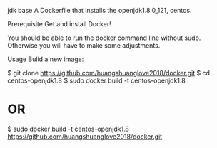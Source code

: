 jdk base
A Dockerfile that installs the  openjdk1.8.0_121, centos.

Prerequisite
Get and install Docker!

You should be able to run the docker command line without sudo. Otherwise you will have to make some adjustments.

Usage
Bulid a new image:

$ git clone https://github.com/huangshuanglove2018/docker.git
$ cd centos-openjdk1.8
$ sudo docker build -t centos-openjdk1.8 .
# OR
$ sudo docker build -t centos-openjdk1.8 https://github.com/huangshuanglove2018/docker.git
